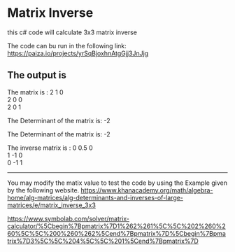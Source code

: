 # Matrix Inverse

this c# code will calculate 3x3 matrix inverse

The code can bu run in the following link:
https://paiza.io/projects/yrSqBjoxhnAtgGjj3JnJjg

The output is
-------------------------------------------------
The matrix is :
2  1  0  
2  0  0  
2  0  1  

The Determinant of the matrix is: -2


The Determinant of the matrix is: -2

The inverse matrix is :
0  0.5  0  
1  -1  0  
0  -1  1  


------------------------------------------------


You may modify the matix value to test the code by using the Example given by the following website.
https://www.khanacademy.org/math/algebra-home/alg-matrices/alg-determinants-and-inverses-of-large-matrices/e/matrix_inverse_3x3

https://www.symbolab.com/solver/matrix-calculator/%5Cbegin%7Bpmatrix%7D1%262%261%5C%5C%202%260%260%5C%5C%200%260%262%5Cend%7Bpmatrix%7D%5Cbegin%7Bpmatrix%7D3%5C%5C%204%5C%5C%201%5Cend%7Bpmatrix%7D

